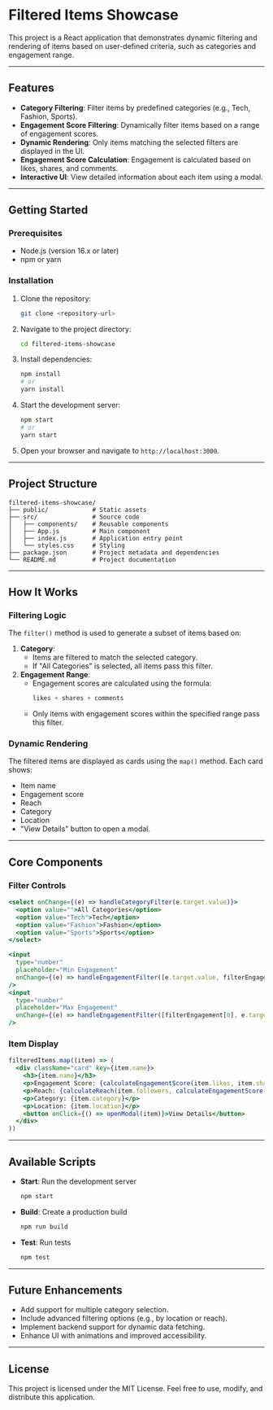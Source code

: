 # Filtered Items Showcase

This project is a React application that demonstrates dynamic filtering and rendering of items based on user-defined criteria, such as categories and engagement range.

---

## **Features**
- **Category Filtering**: Filter items by predefined categories (e.g., Tech, Fashion, Sports).
- **Engagement Score Filtering**: Dynamically filter items based on a range of engagement scores.
- **Dynamic Rendering**: Only items matching the selected filters are displayed in the UI.
- **Engagement Score Calculation**: Engagement is calculated based on likes, shares, and comments.
- **Interactive UI**: View detailed information about each item using a modal.

---

## **Getting Started**

### **Prerequisites**
- Node.js (version 16.x or later)
- npm or yarn

### **Installation**

1. Clone the repository:
   ```bash
   git clone <repository-url>
   ```

2. Navigate to the project directory:
   ```bash
   cd filtered-items-showcase
   ```

3. Install dependencies:
   ```bash
   npm install
   # or
   yarn install
   ```

4. Start the development server:
   ```bash
   npm start
   # or
   yarn start
   ```

5. Open your browser and navigate to `http://localhost:3000`.

---

## **Project Structure**
```
filtered-items-showcase/
├── public/            # Static assets
├── src/               # Source code
│   ├── components/    # Reusable components
│   ├── App.js         # Main component
│   ├── index.js       # Application entry point
│   └── styles.css     # Styling
├── package.json       # Project metadata and dependencies
└── README.md          # Project documentation
```

---

## **How It Works**

### **Filtering Logic**
The `filter()` method is used to generate a subset of items based on:
1. **Category**:
   - Items are filtered to match the selected category.
   - If "All Categories" is selected, all items pass this filter.
2. **Engagement Range**:
   - Engagement scores are calculated using the formula:
     ```js
     likes + shares + comments
     ```
   - Only items with engagement scores within the specified range pass this filter.

### **Dynamic Rendering**
The filtered items are displayed as cards using the `map()` method. Each card shows:
- Item name
- Engagement score
- Reach
- Category
- Location
- "View Details" button to open a modal.

---

## **Core Components**

### **Filter Controls**
```jsx
<select onChange={(e) => handleCategoryFilter(e.target.value)}>
  <option value="">All Categories</option>
  <option value="Tech">Tech</option>
  <option value="Fashion">Fashion</option>
  <option value="Sports">Sports</option>
</select>

<input
  type="number"
  placeholder="Min Engagement"
  onChange={(e) => handleEngagementFilter([e.target.value, filterEngagement[1]])}
/>
<input
  type="number"
  placeholder="Max Engagement"
  onChange={(e) => handleEngagementFilter([filterEngagement[0], e.target.value])}
/>
```

### **Item Display**
```jsx
filteredItems.map((item) => (
  <div className="card" key={item.name}>
    <h3>{item.name}</h3>
    <p>Engagement Score: {calculateEngagementScore(item.likes, item.shares, item.comments)}</p>
    <p>Reach: {calculateReach(item.followers, calculateEngagementScore(item.likes, item.shares, item.comments))}</p>
    <p>Category: {item.category}</p>
    <p>Location: {item.location}</p>
    <button onClick={() => openModal(item)}>View Details</button>
  </div>
))
```

---

## **Available Scripts**

- **Start**: Run the development server
  ```bash
  npm start
  ```
- **Build**: Create a production build
  ```bash
  npm run build
  ```
- **Test**: Run tests
  ```bash
  npm test
  ```

---

## **Future Enhancements**
- Add support for multiple category selection.
- Include advanced filtering options (e.g., by location or reach).
- Implement backend support for dynamic data fetching.
- Enhance UI with animations and improved accessibility.

---

## **License**
This project is licensed under the MIT License. Feel free to use, modify, and distribute this application.
